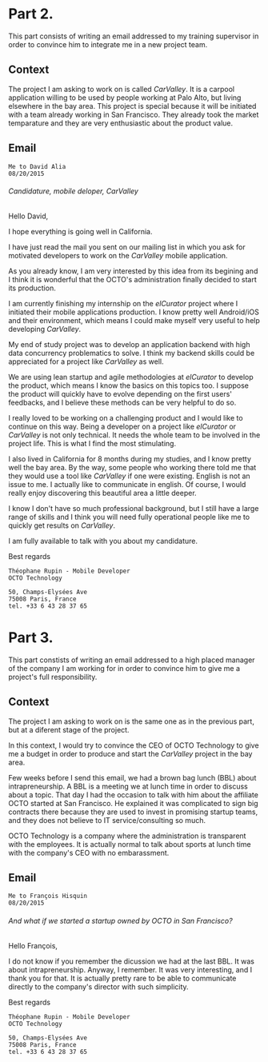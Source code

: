 # Part 2. 

This part consists of writing an email addressed to my training supervisor in order to convince him to integrate me in a new project team.

## Context

The project I am asking to work on is called *CarValley*. It is a carpool application willing to be used by people working at Palo Alto, but living elsewhere in the bay area. This project is special because it will be initiated with a team already working in San Francisco. They already took the market temparature and they are very enthusiastic about the product value.

## Email

	Me to David Alia
	08/20/2015

###### Candidature, mobile deloper, CarValley

Hello David,

I hope everything is going well in California.

I have just read the mail you sent on our mailing list in which you ask for motivated developers to work on the *CarValley* mobile application.

As you already know, I am very interested by this idea from its begining and I think it is wonderful that the OCTO's administration finally decided to start its production.

I am currently finishing my internship on the *elCurator* project where I initiated their mobile applications production. I know pretty well Android/iOS and their environment, which means I could make myself very useful to help developing *CarValley*.

My end of study project was to develop an application backend with high data concurrency problematics to solve. I think my backend skills could be appreciated for a project like *CarValley* as well.

We are using lean startup and agile methodologies at *elCurator* to develop the product, which means I know the basics on this topics too. I suppose the product will quickly have to evolve depending on the first users' feedbacks, and I believe these methods can be very helpful to do so.

I really loved to be working on a challenging product and I would like to continue on this way. Being a developer on a project like *elCurator* or *CarValley* is not only technical. It needs the whole team to be involved in the project life. This is what I find the most stimulating.

I also lived in California for 8 months during my studies, and I know pretty well the bay area. By the way, some people who working there told me that they would use a tool like *CarValley* if one were existing. English is not an issue to me. I actually like to communicate in english. Of course, I would really enjoy discovering this beautiful area a little deeper.

I know I don't have so much professional background, but I still have a large range of skills and I think you will need fully operational people like me to quickly get results on *CarValley*.

I am fully available to talk with you about my candidature.

Best regards


	Théophane Rupin - Mobile Developer
	OCTO Technology

	50, Champs-Elysées Ave
	75008 Paris, France
	tel. +33 6 43 28 37 65

# Part 3.

This part constists of writing an email addressed to a high placed manager of the company I am working for in order to convince him to give me a project's full responsibility.

## Context

The project I am asking to work on is the same one as in the previous part, but at a diferent stage of the project.

In this context, I would try to convince the CEO of OCTO Technology to give me a budget in order to produce and start the *CarValley* project in the bay area.

Few weeks before I send this email, we had a brown bag lunch (BBL) about intrapreneurship. A BBL is a meeting we at lunch time in order to discuss about a topic. That day I had the occasion to talk with him about the affiliate OCTO started at San Francisco. He explained it was complicated to sign big contracts there because they are used to invest in promising startup teams, and they does not believe to IT service/consulting so much.

OCTO Technology is a company where the administration is transparent with the employees. It is actually normal to talk about sports at lunch time with the company's CEO with no embarassment.

## Email

	Me to François Hisquin
	08/20/2015

###### And what if we started a startup owned by OCTO in San Francisco?
	
Hello François,

I do not know if you remember the dicussion we had at the last BBL. It was about intrapreneurship. Anyway, I remember. It was very interesting, and I thank you for that. It is actually pretty rare to be able to communicate directly to the company's director with such simplicity.



Best regards
	
	Théophane Rupin - Mobile Developer
	OCTO Technology

	50, Champs-Elysées Ave
	75008 Paris, France
	tel. +33 6 43 28 37 65